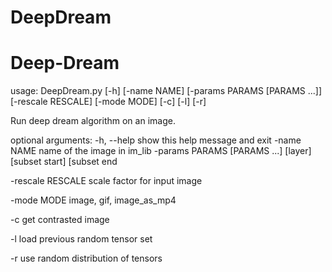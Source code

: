 # DeepDream
# Deep-Dream

usage: DeepDream.py [-h] [-name NAME] [-params PARAMS [PARAMS ...]]
                    [-rescale RESCALE] [-mode MODE] [-c] [-l] [-r]

Run deep dream algorithm on an image.


optional arguments:
  -h, --help            show this help message and exit
  -name NAME            name of the image in im_lib
  -params PARAMS [PARAMS ...]
                        [layer] [subset start] [subset end
                        
  -rescale RESCALE      scale factor for input image
  
  -mode MODE            image, gif, image_as_mp4
  
  -c                    get contrasted image
  
  -l                    load previous random tensor set
  
  -r                    use random distribution of tensors
